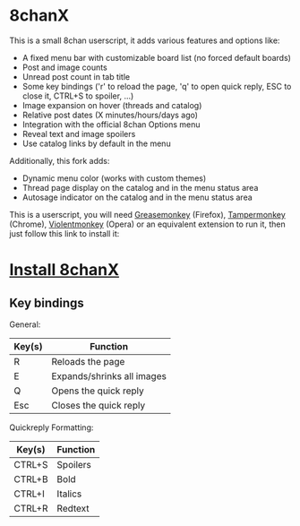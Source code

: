 8chanX
=======

This is a small 8chan userscript, it adds various features and options like:
 - A fixed menu bar with customizable board list (no forced default boards)
 - Post and image counts
 - Unread post count in tab title
 - Some key bindings ('r' to reload the page, 'q' to open quick reply, ESC to close it, CTRL+S to spoiler, ...)
 - Image expansion on hover (threads and catalog)
 - Relative post dates (X minutes/hours/days ago)
 - Integration with the official 8chan Options menu
 - Reveal text and image spoilers
 - Use catalog links by default in the menu
 
Additionally, this fork adds:
 - Dynamic menu color (works with custom themes)
 - Thread page display on the catalog and in the menu status area
 - Autosage indicator on the catalog and in the menu status area

This is a userscript, you will need <a href="https://addons.mozilla.org/en-US/firefox/addon/greasemonkey/">Greasemonkey</a> (Firefox), <a href="https://chrome.google.com/webstore/detail/tampermonkey/dhdgffkkebhmkfjojejmpbldmpobfkfo">Tampermonkey</a> (Chrome), <a href="https://addons.opera.com/en/extensions/details/violent-monkey/">Violentmonkey</a> (Opera) or an equivalent extension to run it, then just follow this link to install it:

<h1><a href="https://github.com/Pashe/8chan-X/raw/master/8chan-x.user.js">Install 8chanX</a></h1>

Key bindings
-----

General:

Key(s)  | Function
------- | --------
R       | Reloads the page
E       | Expands/shrinks all images
Q       | Opens the quick reply
Esc     | Closes the quick reply

Quickreply Formatting:

Key(s)  | Function
------- | --------
CTRL+S  | Spoilers
CTRL+B  | Bold
CTRL+I  | Italics
CTRL+R  | Redtext